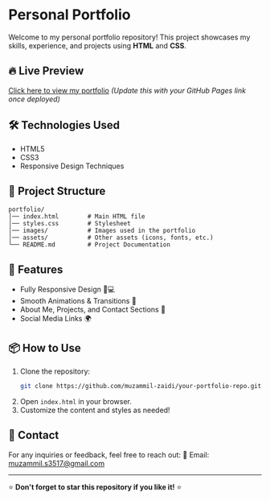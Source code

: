 # Personal Portfolio

Welcome to my personal portfolio repository! This project showcases my skills, experience, and projects using **HTML** and **CSS**.

## 🔥 Live Preview
[Click here to view my portfolio](#) *(Update this with your GitHub Pages link once deployed)*

## 🛠️ Technologies Used
- HTML5
- CSS3
- Responsive Design Techniques

## 📂 Project Structure
```
portfolio/
│── index.html        # Main HTML file
│── styles.css        # Stylesheet
│── images/           # Images used in the portfolio
│── assets/           # Other assets (icons, fonts, etc.)
└── README.md         # Project Documentation
```

## 🚀 Features
- Fully Responsive Design 📱💻
- Smooth Animations & Transitions 🎨
- About Me, Projects, and Contact Sections 📌
- Social Media Links 🌍

## 📦 How to Use
1. Clone the repository:
   ```bash
   git clone https://github.com/muzammil-zaidi/your-portfolio-repo.git
   ```
2. Open `index.html` in your browser.
3. Customize the content and styles as needed!

## 📩 Contact
For any inquiries or feedback, feel free to reach out:
📧 Email: [muzammil.s3517@gmail.com](mailto:muzammil.s3517@gmail.com)

---
⭐ **Don't forget to star this repository if you like it!** ⭐
